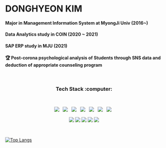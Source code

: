# DONGHYEON KIM




#### Major in Management Information System at MyongJi Univ (2016~)
#### Data Analytics study in COIN (2020 ~ 2021)
#### SAP ERP study in MJU (2021)
#### :trophy: Post-corona psychological analysis of Students through SNS data and deduction of appropriate counseling program

<!--
**kimdong799/kimdong799** is a ✨ _special_ ✨ repository because its `README.md` (this file) appears on your GitHub profile.

Here are some ideas to get you started:

- 🔭 I’m currently working on ...
- 🌱 I’m currently learning ...
- 👯 I’m looking to collaborate on ...
- 🤔 I’m looking for help with ...
- 💬 Ask me about ...
- 📫 How to reach me: ...
- 😄 Pronouns: ...
- ⚡ Fun fact: ...
-->
</br>
<h3 align="center"><b>Tech Stack :computer:</b></h3>
</br>
<p align="center">
<img src="https://img.shields.io/badge/UiPath-0075f4?style=flat-square&logo=UiPath&logoColor=white"/></a> &nbsp
<!-- <img src="https://img.shields.io/badge/HTML5-E34F26?style=flat-square&logo=HTML5&logoColor=white"/></a> &nbsp -->
<!-- <img src="https://img.shields.io/badge/CSS3-1572B6?style=flat-square&logo=CSS3&logoColor=white"/></a> &nbsp -->
<!-- <img src="https://img.shields.io/badge/JavaScript-F7DF1E?style=flat-square&logo=JavaScript&logoColor=white"/></a> &nbsp -->
<!-- <img src="https://img.shields.io/badge/Android-3DDC84?style=flat-square&logo=Android&logoColor=white"/></a> &nbsp -->
<img src="https://img.shields.io/badge/Oracle-4479A1?style=flat-square&logo=Oracle&logoColor=white"/></a> &nbsp 
<img src="https://img.shields.io/badge/python-3670A0?style=flat&logo=python&logoColor=ffdd54"/></a> &nbsp 
<img src="https://img.shields.io/badge/Java-4D5DAE?style=flat-square&logo=Java&logoColor=white"/></a> &nbsp 
<img src="https://img.shields.io/badge/c%23-%23239120.svg?style=flat&logo=c-sharp&logoColor=white"/></a> &nbsp
<img src="https://img.shields.io/badge/.NET-5C2D91?style=flat&logo=.net&logoColor=white"/></a> &nbsp
<!-- <img src="https://img.shields.io/badge/Android-3DDC84?style=flat-square&logo=Android&logoColor=white"/></a> &nbsp -->
<img src="https://img.shields.io/badge/SAP-576EE2?style=flat-square&logo=SAP&logoColor=white"/></a> &nbsp 
</p>

<p align="center">
<img src="https://img.shields.io/badge/scikit--learn-%23F7931E.svg?style=for-the-badge&logo=scikit-learn&logoColor=white"/></a>
<img src="https://img.shields.io/badge/TensorFlow-%23FF6F00.svg?style=for-the-badge&logo=TensorFlow&logoColor=white"/></a>
<img src="https://img.shields.io/badge/pandas-%23150458.svg?style=for-the-badge&logo=pandas&logoColor=white"/></a>
<img src="https://img.shields.io/badge/numpy-%23013243.svg?style=for-the-badge&logo=numpy&logoColor=white"/></a>
<img src="https://img.shields.io/badge/Matplotlib-%23ffffff.svg?style=for-the-badge&logo=Matplotlib&logoColor=black"/></a>
</p>
</br>


<!-- ![Anurag's GitHub stats](https://github-readme-stats.vercel.app/api?username=kimdong799&show_icons=true&theme=tokyonight) -->

[![Top Langs](https://github-readme-stats.vercel.app/api/top-langs/?username=kimdong799&layout=compact)](https://github.com/anuraghazra/github-readme-stats)
